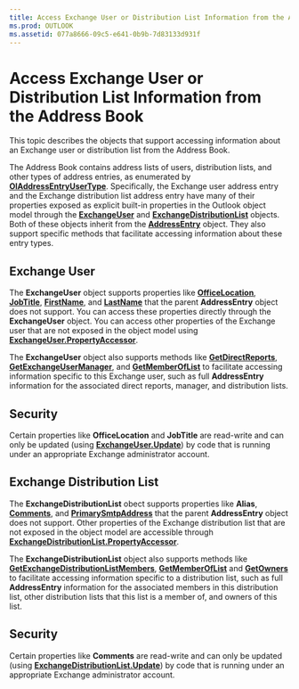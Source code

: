 ```yaml
---
title: Access Exchange User or Distribution List Information from the Address Book
ms.prod: OUTLOOK
ms.assetid: 077a8666-09c5-e641-0b9b-7d83133d931f
---
```



# Access Exchange User or Distribution List Information from the Address Book

This topic describes the objects that support accessing information about an Exchange user or distribution list from the Address Book. 

The Address Book contains address lists of users, distribution lists, and other types of address entries, as enumerated by  **[OlAddressEntryUserType](oladdressentryusertype-enumeration-outlook.md)**. Specifically, the Exchange user address entry and the Exchange distribution list address entry have many of their properties exposed as explicit built-in properties in the Outlook object model through the  **[ExchangeUser](exchangeuser-object-outlook.md)** and **[ExchangeDistributionList](exchangedistributionlist-object-outlook.md)** objects. Both of these objects inherit from the **[AddressEntry](addressentry-object-outlook.md)** object. They also support specific methods that facilitate accessing information about these entry types.

## Exchange User

The  **ExchangeUser** object supports properties like **[OfficeLocation](exchangeuser-officelocation-property-outlook.md)**,  **[JobTitle](exchangeuser-jobtitle-property-outlook.md)**,  **[FirstName](exchangeuser-firstname-property-outlook.md)**, and  **[LastName](exchangeuser-lastname-property-outlook.md)** that the parent **AddressEntry** object does not support. You can access these properties directly through the **ExchangeUser** object. You can access other properties of the Exchange user that are not exposed in the object model using **[ExchangeUser.PropertyAccessor](exchangeuser-propertyaccessor-property-outlook.md)**.

The  **ExchangeUser** object also supports methods like **[GetDirectReports](exchangeuser-getdirectreports-method-outlook.md)**,  **[GetExchangeUserManager](exchangeuser-getexchangeusermanager-method-outlook.md)**, and  **[GetMemberOfList](exchangeuser-getmemberoflist-method-outlook.md)** to facilitate accessing information specific to this Exchange user, such as full **AddressEntry** information for the associated direct reports, manager, and distribution lists.


## Security

Certain properties like  **OfficeLocation** and **JobTitle** are read-write and can only be updated (using **[ExchangeUser.Update](exchangeuser-update-method-outlook.md)**) by code that is running under an appropriate Exchange administrator account.


## Exchange Distribution List

 The **ExchangeDistributionList** obect supports properties like **Alias**,  **[Comments](exchangedistributionlist-comments-property-outlook.md)**, and  **[PrimarySmtpAddress](exchangedistributionlist-primarysmtpaddress-property-outlook.md)** that the parent **AddressEntry** object does not support. Other properties of the Exchange distribution list that are not exposed in the object model are accessible through **[ExchangeDistributionList.PropertyAccessor](exchangedistributionlist-propertyaccessor-property-outlook.md)**.

The  **ExchangeDistributionList** object also supports methods like **[GetExchangeDistributionListMembers](exchangedistributionlist-getexchangedistributionlistmembers-method-outlook.md)**,  **[GetMemberOfList](exchangedistributionlist-getmemberoflist-method-outlook.md)** and **[GetOwners](exchangedistributionlist-getowners-method-outlook.md)** to facilitate accessing information specific to a distribution list, such as full **AddressEntry** information for the associated members in this distribution list, other distribution lists that this list is a member of, and owners of this list.


## Security

Certain properties like  **Comments** are read-write and can only be updated (using **[ExchangeDistributionList.Update](exchangedistributionlist-update-method-outlook.md)**) by code that is running under an appropriate Exchange administrator account.


